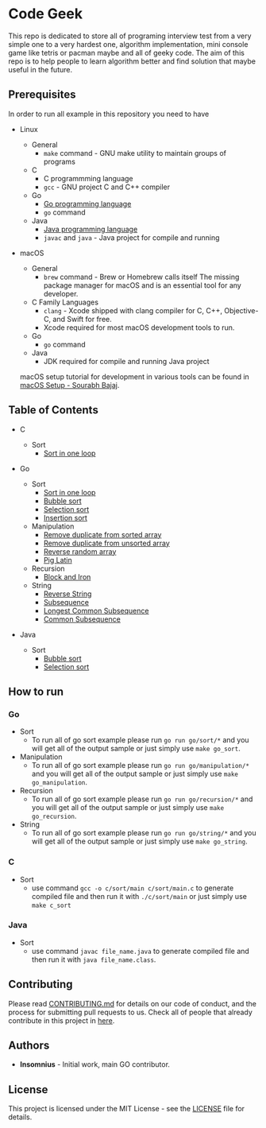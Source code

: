 # Code Geek

This repo is dedicated to store all of programing interview test from a very simple one to a very hardest one, algorithm implementation, mini console game like tetris or pacman maybe and all of geeky code. The aim of this repo is to help people to learn algorithm better and find solution that maybe useful in the future.

## Prerequisites

In order to run all example in this repository you need to have

- Linux
  - General
    - `make` command - GNU make utility to maintain groups of programs
  - C
    - C programmming language
    - `gcc` - GNU project C and C++ compiler
  - Go
    - [Go programming language](https://golang.org/doc/install)
    - `go` command
  - Java
    - [Java programming language](https://www.java.com/en/download/help/download_options.xml)
    - `javac` and `java` - Java project for compile and running

- macOS
  - General
    - `brew` command - Brew or Homebrew calls itself The missing package manager for macOS and is an essential tool for any developer.
  - C Family Languages
    - `clang` - Xcode shipped with clang compiler for C, C++, Objective-C, and Swift for free.
    - Xcode required for most macOS development tools to run.
  - Go
    - `go` command
  - Java
    - JDK required for compile and running Java project

  macOS setup tutorial for development in various tools can be found in [macOS Setup - Sourabh Bajaj](http://sourabhbajaj.com/mac-setup/).

## Table of Contents

- C
  - Sort
    - [Sort in one loop](https://github.com/insomnius/programming-test-interview/blob/master/c/sort/sort-in-one-loop.c)

- Go
  - Sort
    - [Sort in one loop](https://github.com/insomnius/programming-test-interview/blob/master/go/sort/sort-in-one-loop.go)
    - [Bubble sort](https://github.com/insomnius/programming-test-interview/blob/master/go/sort/bubble-sort.go)
    - [Selection sort](https://github.com/insomnius/programming-test-interview/blob/master/go/sort/selection-sort.go)
    - [Insertion sort](https://github.com/insomnius/programming-test-interview/blob/master/go/sort/insertion-sort.go)
  - Manipulation
    - [Remove duplicate from sorted array](https://github.com/insomnius/programming-test-interview/blob/master/go/manipulation/remove_duplicate_from_sorted_array.go)
    - [Remove duplicate from unsorted array](https://github.com/insomnius/programming-test-interview/blob/master/go/manipulation/remove_duplicate_from_unsorted_array.go)
    - [Reverse random array](https://github.com/insomnius/programming-test-interview/blob/master/go/manipulation/reverse_random_array.go)
    - [Pig Latin](https://github.com/insomnius/programming-test-interview/blob/master/go/manipulation/pig_latin.go.go)
  - Recursion
    - [Block and Iron](https://github.com/insomnius/programming-test-interview/blob/master/go/recursion/block_and_iron.go)
  - String
    - [Reverse String](https://github.com/insomnius/programming-test-interview/blob/master/go/string/reverse_string.go)
    - [Subsequence](https://github.com/insomnius/programming-test-interview/blob/master/go/string/subsequence.go)
    - [Longest Common Subsequence](https://github.com/insomnius/programming-test-interview/blob/master/go/string/longest_common_subsequence.go)
    - [Common Subsequence](https://github.com/insomnius/programming-test-interview/blob/master/go/string/common_subsequence.go)

- Java
  - Sort
    - [Bubble sort](https://github.com/insomnius/programming-test-interview/blob/master/java/sort/BubbleSort.java)
    - [Selection sort](https://github.com/insomnius/programming-test-interview/blob/master/java/sort/SelectionSort.java)

## How to run

### Go

- Sort
  - To run all of go sort example please run `go run go/sort/*` and you will get all of the output sample or just simply use `make go_sort`.
- Manipulation
  - To run all of go sort example please run `go run go/manipulation/*` and you will get all of the output sample or just simply use `make go_manipulation`.
- Recursion
  - To run all of go sort example please run `go run go/recursion/*` and you will get all of the output sample or just simply use `make go_recursion`.
- String
  - To run all of go sort example please run `go run go/string/*` and you will get all of the output sample or just simply use `make go_string`.

### C

- Sort
  - use command `gcc -o c/sort/main c/sort/main.c` to generate compiled file and then run it with `./c/sort/main` or just simply use `make c_sort`

### Java
- Sort
  - use command `javac file_name.java` to generate compiled file and then run it with `java file_name.class`.

## Contributing

Please read [CONTRIBUTING.md](https://github.com/insomnius/code-geek/blob/master/CONTRIBUTING.md) for details on our code of conduct, and the process for submitting pull requests to us. Check all of people that already contribute in this project in [here](https://github.com/insomnius/code-geek/blob/master/CONTRIBUTOR).

## Authors

- **Insomnius** - Initial work, main GO contributor.

## License

This project is licensed under the MIT License - see the [LICENSE](https://github.com/insomnius/code-geek/blob/master/LICENSE) file for details.
